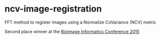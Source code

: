 # ncv-image-registration
FFT method to register images using a Normalize CoVariance (NCV) metric

Second place winner at the [Bioimage Informatics Conference 2015](https://www.nist.gov/news-events/events/2015/10/bioimage-informatics-conference-2015)
